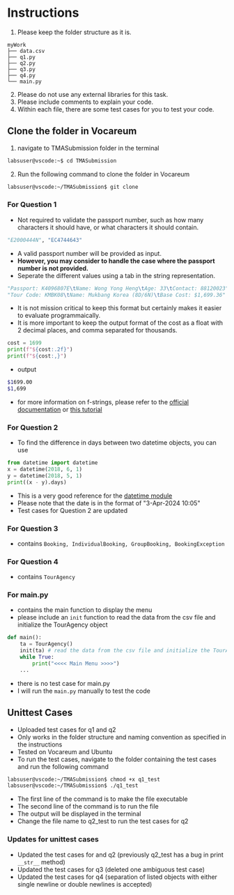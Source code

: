 # Instructions
1. Please keep the folder structure as it is.
```
myWork
├── data.csv
├── q1.py
├── q2.py
├── q3.py
├── q4.py
└── main.py
```
2. Please do not use any external libraries for this task.
3. Please include comments to explain your code.
4. Within each file, there are some test cases for you to test your code. 

## Clone the folder in Vocareum
1. navigate to TMASubmission folder in the terminal
```bash
labsuser@vscode:~$ cd TMASubmission
```
2. Run the following command to clone the folder in Vocareum
```bash
labsuser@vscode:~/TMASubmission$ git clone 
```
### For Question 1
- Not required to validate the passport number, such as how many characters it should have, or what characters it should contain.
```python
"E2000444N", "EC4744643"
```
- A valid passport number will be provided as input.
- **However, you may consider to handle the case where the passport number is not provided.**
- Seperate the different values using a tab in the string representation. 
```python
"Passport: K4096807E\tName: Wong Yong Heng\tAge: 33\tContact: 88120023"
"Tour Code: KMBK08\tName: Mukbang Korea (8D/6N)\tBase Cost: $1,699.36"
```
- It is not mission critical to keep this format but certainly makes it easier to evaluate programmaically.
- It is more important to keep the output format of the cost as a float with 2 decimal places, and comma separated for thousands.
```python
cost = 1699
print(f"${cost:.2f}")
print(f"${cost:,}")
```
- output
```bash
$1699.00
$1,699
```
- for more information on f-strings, please refer to the [official documentation](https://docs.python.org/3/tutorial/inputoutput.html) or [this tutorial](https://www.w3schools.com/python/ref_string_format.asp)

### For Question 2
- To find the difference in days between two datetime objects, you can use
```python
from datetime import datetime
x = datetime(2018, 6, 1)
y = datetime(2018, 5, 1)
print((x - y).days)
```
- This is a very good reference for the [datetime module](https://www.w3schools.com/python/python_datetime.asp)
- Please note that the date is in the format of "3-Apr-2024 10:05"
- Test cases for Question 2 are updated

### For Question 3
- contains `Booking, IndividualBooking, GroupBooking, BookingException`
### For Question 4
- contains `TourAgency`
### For main.py
- contains the main function to display the menu
- please include an `init` function to read the data from the csv file and initialize the TourAgency object
```python
def main():
    ta = TourAgency()    
    init(ta) # read the data from the csv file and initialize the TourAgency object
    while True:
        print("<<<< Main Menu >>>>")
    ...
```
- there is no test case for main.py
- I will run the `main.py` manually to test the code
## Unittest Cases
- Uploaded test cases for q1 and q2
- Only works in the folder structure and naming convention as specified in the instructions
- Tested on Vocareum and Ubuntu
- To run the test cases, navigate to the folder containing the test cases and run the following command
```bash
labsuser@vscode:~/TMASubmission$ chmod +x q1_test
labsuser@vscode:~/TMASubmission$ ./q1_test
```
- The first line of the command is to make the file executable
- The second line of the command is to run the file
- The output will be displayed in the terminal
- Change the file name to q2_test to run the test cases for q2
### Updates for unittest cases
- Updated the test cases for and q2 (previously q2_test has a bug in print `__str__` method)
- Updated the test cases for q3 (deleted one ambiguous test case) 
- Updated the test cases for q4 (separation of listed objects with either single newline or double newlines is accepted)

